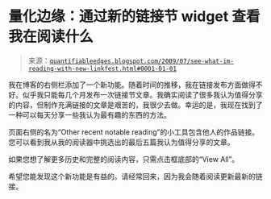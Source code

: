 <!--yml

分类：未分类

日期：2024-05-18 13:17:24

-->

# 量化边缘：通过新的链接节 widget 查看我在阅读什么

> 来源：[`quantifiableedges.blogspot.com/2009/07/see-what-im-reading-with-new-linkfest.html#0001-01-01`](http://quantifiableedges.blogspot.com/2009/07/see-what-im-reading-with-new-linkfest.html#0001-01-01)

我在博客的右侧栏添加了一个新功能。随着时间的推移，我在链接发布方面做得不好。似乎我只能每几个月发布一次链接节文章。我确实阅读了很多我认为值得分享的内容，但制作充满链接的文章是艰苦的，我很少去做。幸运的是，我现在找到了一种可以每天分享一些我认为最有趣的东西的方法。

页面右侧的名为“Other recent notable reading”的小工具包含他人的作品链接。您可以看到我从我的阅读器中挑选出的最后五篇我认为值得分享的文章。

如果您想了解更多历史和完整的阅读内容，只需点击框底部的“View All”。

希望您能发现这个新功能是有益的。请经常回来，因为我会随着阅读更新最新的链接。

